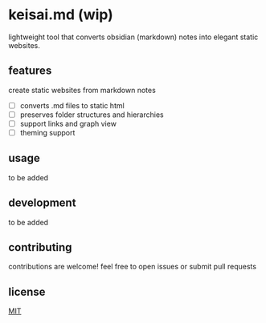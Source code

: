 # keisai.md (wip)
lightweight tool that converts obsidian (markdown) notes into elegant static websites.

## features
create static websites from markdown notes

- [ ] converts .md files to static html
- [ ] preserves folder structures and hierarchies
- [ ] support links and graph view
- [ ] theming support

## usage
to be added

## development
to be added

## contributing
contributions are welcome! feel free to open issues or submit pull requests

## license
[MIT](./LICENSE)
